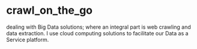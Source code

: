 crawl_on_the_go
===============

dealing with Big Data solutions; where an integral part is web crawling and data extraction. I use cloud computing solutions to facilitate our Data as a Service platform.
